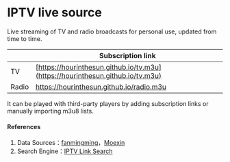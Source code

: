 # IPTV live source
Live streaming of TV and radio broadcasts for personal use, updated from time to time.

|       | Subscription link                                            |
| ----- | ------------------------------------------------------------ |
| TV    | [https://hourinthesun.github.io/tv.m3u](https://hourinthesun.github.io/tv.m3u)                        |
| Radio | [https://hourinthesun.github.io/radio.m3u ](https://hourinthesun.github.io/radio.m3u)                    |

It can be played with third-party players by adding subscription links or manually importing m3u8 lists.


#### References
1. Data Sources：[fanmingming](https://github.com/fanmingming/live)，[Moexin](https://github.com/Moexin/IPTV)
2. Search Engine：[IPTV Link Search](https://www.foodieguide.com/iptvsearch/)
